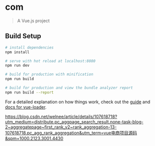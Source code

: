 # com

> A Vue.js project

## Build Setup

``` bash
# install dependencies
npm install

# serve with hot reload at localhost:8080
npm run dev

# build for production with minification
npm run build

# build for production and view the bundle analyzer report
npm run build --report
```

For a detailed explanation on how things work, check out the [guide](http://vuejs-templates.github.io/webpack/) and [docs for vue-loader](http://vuejs.github.io/vue-loader).


https://blog.csdn.net/welnee/article/details/107618718?utm_medium=distribute.pc_aggpage_search_result.none-task-blog-2~aggregatepage~first_rank_v2~rank_aggregation-13-107618718.pc_agg_rank_aggregation&utm_term=vue电商项目源码&spm=1000.2123.3001.4430
